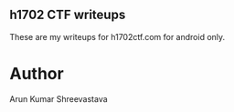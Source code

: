 ## h1702 CTF writeups

These are my writeups for h1702ctf.com for android only.

Author
====
Arun Kumar Shreevastava